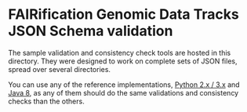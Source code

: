 # FAIRification Genomic Data Tracks JSON Schema validation

The sample validation and consistency check tools are hosted in this directory. They were designed to work on complete sets of JSON files, spread over several directories.

You can use any of the reference implementations, [Python 2.x / 3.x](python) and [Java 8](java), as any of them should do the same validations and consistency checks than the others.
